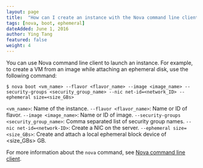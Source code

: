 ```yaml
---
layout: page
title:  "How can I create an instance with the Nova command line client?"
tags: [nova, boot, ephemeral]
dateAdded: June 1, 2016
author: Ying Tang
featured: false
weight: 4
---
```


You can use Nova command line client to launch an instance. For example, to create a VM from an image while attaching an ephemeral disk, use the following command:

	$ nova boot <vm_name> --flavor <flavor_name> --image <image_name> --security-groups <security_group_name> --nic net-id=<network_ID> --ephemeral size=<size_GBs>

`<vm_name>`: Name of the instance.
`--flavor <flavor_name>`: Name or ID of flavor.
`--image <image_name>`: Name or ID of image.
`--security-groups <security_group_name>`: Comma separated list of security group names.
`--nic net-id=<network-ID>`: Create a NIC on the server.
`--ephemeral size=<size_GBs>`: Create and attach a local ephemeral block device of <size_GBs> GB.

For more information about the `nova` command, see [Nova command line client](http://docs.openstack.org/cli-reference/nova.html).